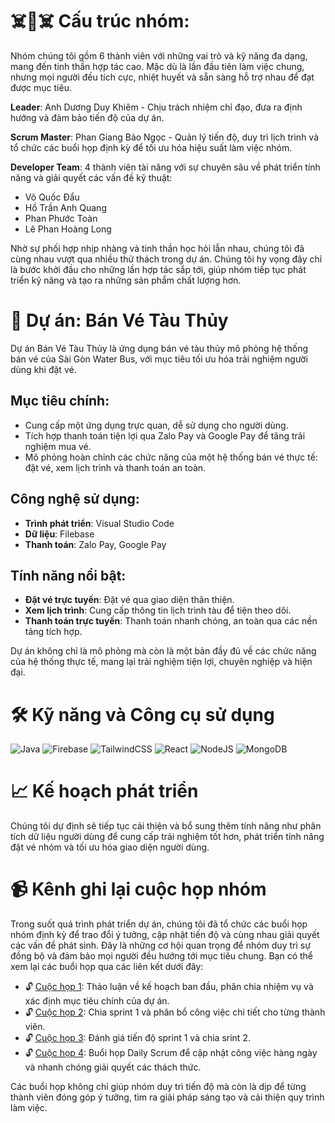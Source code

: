 # ☠️👾☠️ Cấu trúc nhóm:

Nhóm chúng tôi gồm 6 thành viên với những vai trò và kỹ năng đa dạng, mang đến tinh thần hợp tác cao. Mặc dù là lần đầu tiên làm việc chung, nhưng mọi người đều tích cực, nhiệt huyết và sẵn sàng hỗ trợ nhau để đạt được mục tiêu.

**Leader**: Anh Dương Duy Khiêm - Chịu trách nhiệm chỉ đạo, đưa ra định hướng và đảm bảo tiến độ của dự án.

**Scrum Master**: Phan Giang Bảo Ngọc - Quản lý tiến độ, duy trì lịch trình và tổ chức các buổi họp định kỳ để tối ưu hóa hiệu suất làm việc nhóm.

**Developer Team**: 4 thành viên tài năng với sự chuyên sâu về phát triển tính năng và giải quyết các vấn đề kỹ thuật:
- Võ Quốc Đẩu
- Hồ Trần Anh Quang
- Phan Phước Toàn
- Lê Phan Hoàng Long

Nhờ sự phối hợp nhịp nhàng và tinh thần học hỏi lẫn nhau, chúng tôi đã cùng nhau vượt qua nhiều thử thách trong dự án. Chúng tôi hy vọng đây chỉ là bước khởi đầu cho những lần hợp tác sắp tới, giúp nhóm tiếp tục phát triển kỹ năng và tạo ra những sản phẩm chất lượng hơn.

# 🎯 Dự án: Bán Vé Tàu Thủy
Dự án Bán Vé Tàu Thủy là ứng dụng bán vé tàu thủy mô phỏng hệ thống bán vé của Sài Gòn Water Bus, với mục tiêu tối ưu hóa trải nghiệm người dùng khi đặt vé.

## Mục tiêu chính:
- Cung cấp một ứng dụng trực quan, dễ sử dụng cho người dùng.
- Tích hợp thanh toán tiện lợi qua Zalo Pay và Google Pay để tăng trải nghiệm mua vé.
- Mô phỏng hoàn chỉnh các chức năng của một hệ thống bán vé thực tế: đặt vé, xem lịch trình và thanh toán an toàn.

## Công nghệ sử dụng:
- **Trình phát triển**: Visual Studio Code
- **Dữ liệu**: Filebase
- **Thanh toán**: Zalo Pay, Google Pay

## Tính năng nổi bật:
- **Đặt vé trực tuyến**: Đặt vé qua giao diện thân thiện.
- **Xem lịch trình**: Cung cấp thông tin lịch trình tàu để tiện theo dõi.
- **Thanh toán trực tuyến**: Thanh toán nhanh chóng, an toàn qua các nền tảng tích hợp.

Dự án không chỉ là mô phỏng mà còn là một bản đầy đủ về các chức năng của hệ thống thực tế, mang lại trải nghiệm tiện lợi, chuyên nghiệp và hiện đại.

# 🛠 Kỹ năng và Công cụ sử dụng
![Java](https://img.shields.io/badge/java-%23ED8B00.svg?style=plastic&logo=java&logoColor=white) ![Firebase](https://img.shields.io/badge/firebase-%23039BE5.svg?style=plastic&logo=firebase) ![TailwindCSS](https://img.shields.io/badge/tailwindcss-%2338B2AC.svg?style=plastic&logo=tailwind-css&logoColor=white) ![React](https://img.shields.io/badge/react-%2320232a.svg?style=plastic&logo=react&logoColor=%2361DAFB) ![NodeJS](https://img.shields.io/badge/node.js-6DA55F?style=plastic&logo=node.js&logoColor=white) ![MongoDB](https://img.shields.io/badge/MongoDB-%234ea94b.svg?style=plastic&logo=mongodb&logoColor=white) 

# 📈 Kế hoạch phát triển
Chúng tôi dự định sẽ tiếp tục cải thiện và bổ sung thêm tính năng như phân tích dữ liệu người dùng để cung cấp trải nghiệm tốt hơn, phát triển tính năng đặt vé nhóm và tối ưu hóa giao diện người dùng.

# 📹 Kênh ghi lại cuộc họp nhóm

Trong suốt quá trình phát triển dự án, chúng tôi đã tổ chức các buổi họp nhóm định kỳ để trao đổi ý tưởng, cập nhật tiến độ và cùng nhau giải quyết các vấn đề phát sinh. Đây là những cơ hội quan trọng để nhóm duy trì sự đồng bộ và đảm bảo mọi người đều hướng tới mục tiêu chung. Bạn có thể xem lại các buổi họp qua các liên kết dưới đây:

- 🔓 [Cuộc họp 1](https://youtu.be/NyhK9OcTeNE): Thảo luận về kế hoạch ban đầu, phân chia nhiệm vụ và xác định mục tiêu chính của dự án.
- 🔓 [Cuộc họp 2](https://youtu.be/-PiZzpV3RUk): Chia sprint 1 và phân bổ công việc chi tiết cho từng thành viên.
- 🔓 [Cuộc họp 3](https://youtu.be/4QlrcIhcgWo): Đánh giá tiến độ sprint 1 và chia srint 2.
- 🔓 [Cuộc họp 4](https://youtu.be/QN5FxiwhxYI): Buổi họp Daily Scrum để cập nhật công việc hàng ngày và nhanh chóng giải quyết các thách thức.

Các buổi họp không chỉ giúp nhóm duy trì tiến độ mà còn là dịp để từng thành viên đóng góp ý tưởng, tìm ra giải pháp sáng tạo và cải thiện quy trình làm việc.




